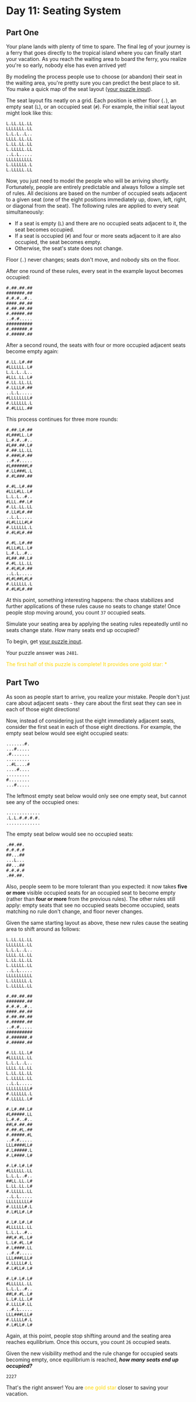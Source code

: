 # Day 11: Seating System

## Part One

Your plane lands with plenty of time to spare.
The final leg of your journey is a ferry that goes directly to the tropical island where you can finally start your
vacation.
As you reach the waiting area to board the ferry, you realize you're so early, nobody else has even arrived yet!

By modeling the process people use to choose (or abandon) their seat in the waiting area, you're pretty sure you can
predict the best place to sit.
You make a quick map of the seat layout ([your puzzle input](data.txt)).

The seat layout fits neatly on a grid. Each position is either floor (`.`), an empty seat (`L`), or an occupied seat
(`#`).
For example, the initial seat layout might look like this:
```text
L.LL.LL.LL
LLLLLLL.LL
L.L.L..L..
LLLL.LL.LL
L.LL.LL.LL
L.LLLLL.LL
..L.L.....
LLLLLLLLLL
L.LLLLLL.L
L.LLLLL.LL
```
Now, you just need to model the people who will be arriving shortly.
Fortunately, people are entirely predictable and always follow a simple set of rules.
All decisions are based on the number of occupied seats adjacent to a given seat (one of the eight positions immediately
up, down, left, right, or diagonal from the seat).
The following rules are applied to every seat simultaneously:

* If a seat is empty (`L`) and there are no occupied seats adjacent to it, the seat becomes occupied.
* If a seat is occupied (`#`) and four or more seats adjacent to it are also occupied, the seat becomes empty.
* Otherwise, the seat's state does not change.

Floor (`.`) never changes; seats don't move, and nobody sits on the floor.

After one round of these rules, every seat in the example layout becomes occupied:
```text
#.##.##.##
#######.##
#.#.#..#..
####.##.##
#.##.##.##
#.#####.##
..#.#.....
##########
#.######.#
#.#####.##
```
After a second round, the seats with four or more occupied adjacent seats become empty again:
```text
#.LL.L#.##
#LLLLLL.L#
L.L.L..L..
#LLL.LL.L#
#.LL.LL.LL
#.LLLL#.##
..L.L.....
#LLLLLLLL#
#.LLLLLL.L
#.#LLLL.##
```
This process continues for three more rounds:
```text
#.##.L#.##
#L###LL.L#
L.#.#..#..
#L##.##.L#
#.##.LL.LL
#.###L#.##
..#.#.....
#L######L#
#.LL###L.L
#.#L###.##
```
```text
#.#L.L#.##
#LLL#LL.L#
L.L.L..#..
#LLL.##.L#
#.LL.LL.LL
#.LL#L#.##
..L.L.....
#L#LLLL#L#
#.LLLLLL.L
#.#L#L#.##
```
```text
#.#L.L#.##
#LLL#LL.L#
L.#.L..#..
#L##.##.L#
#.#L.LL.LL
#.#L#L#.##
..L.L.....
#L#L##L#L#
#.LLLLLL.L
#.#L#L#.##
```
At this point, something interesting happens: the chaos stabilizes and further applications of these rules cause no
seats to change state!
Once people stop moving around, you count `37` occupied seats.

Simulate your seating area by applying the seating rules repeatedly until no seats change state.
How many seats end up occupied?

To begin, get [your puzzle input](data.txt).

Your puzzle answer was `2481`.

<span style="color:gold">The first half of this puzzle is complete! It provides one gold star: *</span>

## Part Two
As soon as people start to arrive, you realize your mistake.
People don't just care about adjacent seats - they care about the first seat they can see in each of those eight
directions!

Now, instead of considering just the eight immediately adjacent seats, consider the first seat in each of those eight
directions.
For example, the empty seat below would see eight occupied seats:
```text
.......#.
...#.....
.#.......
.........
..#L....#
....#....
.........
#........
...#.....
```
The leftmost empty seat below would only see one empty seat, but cannot see any of the occupied ones:
```text
.............
.L.L.#.#.#.#.
.............
```
The empty seat below would see no occupied seats:
```text
.##.##.
#.#.#.#
##...##
...L...
##...##
#.#.#.#
.##.##.
```
Also, people seem to be more tolerant than you expected:
it now takes **five or more** visible occupied seats for an occupied seat to become empty (rather than **four or more**
from the previous rules).
The other rules still apply:
empty seats that see no occupied seats become occupied, seats matching no rule don't change, and floor never changes.

Given the same starting layout as above, these new rules cause the seating area to shift around as follows:
```text
L.LL.LL.LL
LLLLLLL.LL
L.L.L..L..
LLLL.LL.LL
L.LL.LL.LL
L.LLLLL.LL
..L.L.....
LLLLLLLLLL
L.LLLLLL.L
L.LLLLL.LL
```
```text
#.##.##.##
#######.##
#.#.#..#..
####.##.##
#.##.##.##
#.#####.##
..#.#.....
##########
#.######.#
#.#####.##
```
```text
#.LL.LL.L#
#LLLLLL.LL
L.L.L..L..
LLLL.LL.LL
L.LL.LL.LL
L.LLLLL.LL
..L.L.....
LLLLLLLLL#
#.LLLLLL.L
#.LLLLL.L#
```
```text
#.L#.##.L#
#L#####.LL
L.#.#..#..
##L#.##.##
#.##.#L.##
#.#####.#L
..#.#.....
LLL####LL#
#.L#####.L
#.L####.L#
```
```text
#.L#.L#.L#
#LLLLLL.LL
L.L.L..#..
##LL.LL.L#
L.LL.LL.L#
#.LLLLL.LL
..L.L.....
LLLLLLLLL#
#.LLLLL#.L
#.L#LL#.L#
```
```text
#.L#.L#.L#
#LLLLLL.LL
L.L.L..#..
##L#.#L.L#
L.L#.#L.L#
#.L####.LL
..#.#.....
LLL###LLL#
#.LLLLL#.L
#.L#LL#.L#
```
```text
#.L#.L#.L#
#LLLLLL.LL
L.L.L..#..
##L#.#L.L#
L.L#.LL.L#
#.LLLL#.LL
..#.L.....
LLL###LLL#
#.LLLLL#.L
#.L#LL#.L#
```
Again, at this point, people stop shifting around and the seating area reaches equilibrium.
Once this occurs, you count `26` occupied seats.

Given the new visibility method and the rule change for occupied seats becoming empty, once equilibrium is reached,
***how many seats end up occupied?***

`2227`

That's the right answer! You are <span style="color:gold">one gold star</span> closer to saving your vacation.




